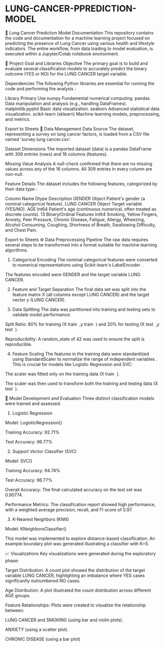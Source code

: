 # LUNG-CANCER-PPREDICTION-MODEL

📄 Lung Cancer Prediction Model Documentation
This repository contains the code and documentation for a machine learning project focused on predicting the presence of Lung Cancer using various health and lifestyle indicators. The entire workflow, from data loading to model evaluation, is executed within a Jupyter/Colab notebook environment.

🚀 Project Goal and Libraries
Objective
The primary goal is to build and evaluate several classification models to accurately predict the binary outcome (YES or NO) for the LUNG CANCER target variable.

Dependencies
The following Python libraries are essential for running the code and performing the analysis :

Library	Primary Use
numpy	Fundamental numerical computing.
pandas	Data manipulation and analysis (e.g., handling DataFrames).
matplotlib.pyplot	Basic data visualization.
seaborn	Advanced statistical data visualization.
scikit-learn (sklearn)	Machine learning models, preprocessing, and metrics.

Export to Sheets
💾 Data Management
Data Source
The dataset, representing a survey on lung cancer factors, is loaded from a CSV file named 'survey lung cancer.csv'.

Dataset Dimensions
The imported dataset (data) is a pandas DataFrame with 309 entries (rows) and 16 columns (features).


Missing Value Analysis
A null-check confirmed that there are no missing values across any of the 16 columns. All 309 entries in every column are non-null.


Feature Details
The dataset includes the following features, categorized by their data type :


Column Name	Dtype	Description
GENDER	Object	Patient's gender (a nominal categorical feature).
LUNG CANCER	Object	Target variable (YES/NO).
AGE	Int64	Patient's age (continuous numerical, often treated as discrete counts).
13 Binary/Ordinal Features	Int64	Smoking, Yellow Fingers, Anxiety, Peer Pressure, Chronic Disease, Fatigue, Allergy, Wheezing, Alcohol Consuming, Coughing, Shortness of Breath, Swallowing Difficulty, and Chest Pain.

Export to Sheets
⚙️ Data Preprocessing Pipeline
The raw data requires several steps to be transformed into a format suitable for machine learning algorithms.

1. Categorical Encoding
The nominal categorical features were converted to numerical representations using Scikit-learn's LabelEncoder .

The features encoded were GENDER and the target variable LUNG CANCER.

2. Feature and Target Separation
The final data set was split into the feature matrix X (all columns except LUNG CANCER) and the target vector y (LUNG CANCER).

3. Data Splitting
The data was partitioned into training and testing sets to validate model performance:


Split Ratio: 80% for training (X 
train
​
 ,y 
train
​
 ) and 20% for testing (X 
test
​
 ,y 
test
​
 ).


Reproducibility: A random_state of 42 was used to ensure the split is reproducible.

4. Feature Scaling
The features in the training data were standardized using StandardScaler to normalize the range of independent variables . This is crucial for models like Logistic Regression and SVC:

The scaler was fitted only on the training data (X 
train
​
 ).

The scaler was then used to transform both the training and testing data (X 
test
​
 ).

🤖 Model Development and Evaluation
Three distinct classification models were trained and assessed.

1. Logistic Regression

Model: LogisticRegression() 


Training Accuracy: 92.71% 


Test Accuracy: 96.77% 

2. Support Vector Classifier (SVC)

Model: SVC() 


Training Accuracy: 94.74% 


Test Accuracy: 96.77% 


Overall Accuracy: The final calculated accuracy on the test set was 0.90774.


Performance Metrics: The classification report showed high performance, with a weighted average precision, recall, and f1-score of 0.97.

3. K-Nearest Neighbors (KNN)

Model: KNeighborsClassifier() 


This model was implemented to explore distance-based classification. An example boundary plot was generated illustrating a classifier with K=5.



📈 Visualizations
Key visualizations were generated during the exploratory phase:


Target Distribution: A count plot showed the distribution of the target variable LUNG CANCER, highlighting an imbalance where YES cases significantly outnumbered NO cases.


Age Distribution: A plot illustrated the count distribution across different AGE groups.

Feature Relationships: Plots were created to visualize the relationship between:


LUNG CANCER and SMOKING (using bar and violin plots).



ANXIETY (using a scatter plot).


CHRONIC DISEASE (using a bar plot)
